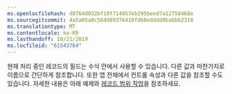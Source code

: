 ```yaml
---
ms.openlocfilehash: d8764d032bf19f714057eb295beed7a12758468e
ms.sourcegitcommit: 4a5a05a0c56dd89376410fd68edddd0babbb2318
ms.translationtype: MT
ms.contentlocale: ko-KR
ms.lasthandoff: 10/21/2019
ms.locfileid: "61543764"
---
```

현재 처리 중인 레코드의 필드는 수식 안에서 사용할 수 있습니다.  다른 값과 마찬가지로 이름으로 간단하게 참조합니다.  또한 앱 전체에서 컨트롤 속성과 다른 값을 참조할 수도 있습니다.  자세한 내용은 아래 예제와 [레코드 범위 작업](../maker/canvas-apps/working-with-tables.md#record-scope)을 참조하세요. 

